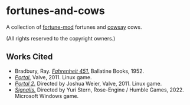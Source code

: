 # fortunes-and-cows

A collection of [fortune-mod](https://github.com/shlomif/fortune-mod) fortunes and [cowsay](https://github.com/piuccio/cowsay) cows.

(All rights reserved to the copyright owners.)

## Works Cited

- Bradbury, Ray. [*Fahrenheit 451.*](https://en.wikipedia.org/wiki/Fahrenheit_451) Ballatine Books, 1952.
- [*Portal.*](https://store.steampowered.com/app/400/Portal/) Valve, 2011. Linux game.
- [*Portal 2.*](https://store.steampowered.com/app/620/Portal_2/) Directed by Joshua Weier, Valve, 2011. Linux game.
- [*Signalis.*](https://rose-engine.org/signalis/) Directed by Yuri Stern, Rose-Engine / Humble Games, 2022. Microsoft Windows game.
